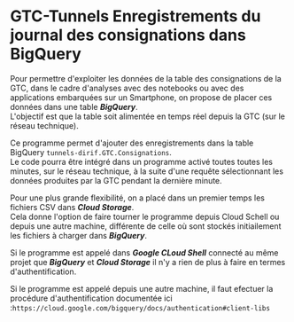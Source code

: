 # GTC-Tunnels Enregistrements du journal des consignations dans BigQuery
Pour permettre d'exploiter les données de la table des consignations de la GTC, dans le cadre d'analyses avec des notebooks ou avec des applications embarquées sur un Smartphone, 
on propose de placer ces données dans une table ***BigQuery***.  
L'objectif est que la table soit alimentée en temps réel depuis la GTC (sur le réseau technique).  

Ce programme permet d'ajouter des enregistrements dans la table BigQuery `tunnels-dirif.GTC.Consignations`.  
Le code pourra être intégré dans un programme activé toutes toutes les minutes, sur le réseau technique, à la suite d'une requête sélectionnant les données produites par la GTC pendant la dernière minute.

Pour une plus grande flexibilité, on a placé dans un premier temps les fichiers CSV dans ***Cloud Storage***.  
Cela donne l'option de faire tourner le programme depuis Cloud Schell ou depuis une autre machine, différente de celle où sont stockés initiailement les fichiers à charger dans  ***BigQuery***.

Si le programme est appelé dans ***Google CLoud Shell*** connecté au même projet que ***BigQuery*** et ***Cloud Storage*** il n'y a rien de plus à faire en termes d'authentification.

Si le programme est appelé depuis une autre machine, il faut efectuer la procédure d'authentification documentée ici :`https://cloud.google.com/bigquery/docs/authentication#client-libs`




